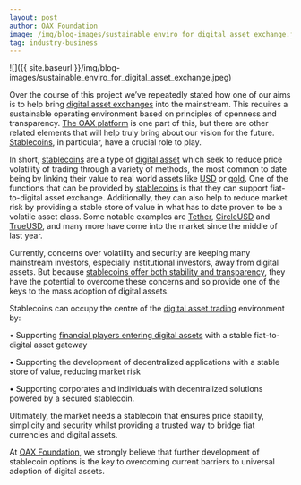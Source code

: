 ```yaml
---
layout: post
author: OAX Foundation
image: /img/blog-images/sustainable_enviro_for_digital_asset_exchange.jpeg
tag: industry-business
---
```

![]({{ site.baseurl }}/img/blog-images/sustainable_enviro_for_digital_asset_exchange.jpeg)

Over the course of this project we’ve repeatedly stated how one of our aims is to help bring [digital asset exchanges](https://coinmarketcap.com/rankings/exchanges/) into the mainstream. This requires a sustainable operating environment based on principles of openness and transparency. [The OAX platform](https://www.oax.org/en) is one part of this, but there are other related elements that will help truly bring about our vision for the future. [Stablecoins](https://cryptocurrencyfacts.com/what-is-a-stable-coin/), in particular, have a crucial role to play.

In short, [stablecoins](https://www.cbinsights.com/research/report/what-are-stablecoins/) are a type of [digital asset](https://www.techopedia.com/definition/23367/digital-asset) which seek to reduce price volatility of trading through a variety of methods, the most common to date being by linking their value to real world assets like [USD](https://www.xe.com/currency/usd-us-dollar) or [gold](https://www.kitco.com/charts/livegold.html). One of the functions that can be provided by [stablecoins](https://media.consensys.net/the-state-of-stablecoins-2018-79ccb9988e63?gi=f47650856065) is that they can support fiat-to-digital asset exchange. Additionally, they can also help to reduce market risk by providing a stable store of value in what has to date proven to be a volatile asset class. Some notable examples are [Tether](https://tether.to), [CircleUSD](https://www.circle.com/en/usdc) and [TrueUSD](https://www.trusttoken.com/trueusd/), and many more have come into the market since the middle of last year.

Currently, concerns over volatility and security are keeping many mainstream investors, especially institutional investors, away from digital assets. But because [stablecoins offer both stability and transparency](https://www.forbes.com/sites/geraldfenech/2018/12/07/the-rise-of-the-stable-coins-will-they-be-the-next-to-endure-regulatory-scrutiny-from-the-sec/#12075b101601), they have the potential to overcome these concerns and so provide one of the keys to the mass adoption of digital assets.

Stablecoins can occupy the centre of the [digital asset trading](https://www.coindesk.com/fidelity-looking-to-expand-digital-asset-trading-beyond-bitcoin-and-ether) environment by:

• Supporting [financial players entering digital assets](https://www.ccn.com/institutional-crypto-adoption-grows-but-will-big-banks-make-a-splash-in-2019) with a stable fiat-to-digital asset gateway

• Supporting the development of decentralized applications with a stable store of value, reducing market risk

• Supporting corporates and individuals with decentralized solutions powered by a secured stablecoin.

Ultimately, the market needs a stablecoin that ensures price stability, simplicity and security whilst providing a trusted way to bridge fiat currencies and digital assets.

At [OAX Foundation](https://www.oax.org/en), we strongly believe that further development of stablecoin options is the key to overcoming current barriers to universal adoption of digital assets.
